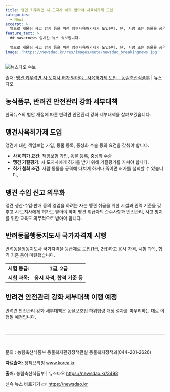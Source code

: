 ```yaml
---
title: 맹견 키우려면 시·도지사 허가 받아야 사육허가제 도입
categories:
  - News
excerpt: >
  앞으로 개물림 사고 방지 등을 위한 맹견사육허가제가 도입된다. 단, 사람 또는 동물을 공격해 다치게 하거나 …
feature_text: >
  ## navernews 실시간 뉴스 속보입니다.

  앞으로 개물림 사고 방지 등을 위한 맹견사육허가제가 도입된다. 단, 사람 또는 동물을 공격해 다치게 하거나 …
image: 'https://newsdao.kr/res/images/meta/newsdao_breakingnews.jpg'
---
```


![뉴스다오 속보](https://newsdao.kr/res/images/meta/newsdao_breakingnews.jpg)

<p>출처: <a href="https://newsdao.kr/3498" rel="dofollow">맹견 키우려면 시·도지사 허가 받아야…사육허가제 도입 - 농림축산식품부</a> | 뉴스다오</p>

<h2 data-ke-size="size26">농식품부, 반려견 안전관리 강화 세부대책</h2>
<p data-ke-size="size16">한국뉴스의 법안 개정에 따른 반려견 안전관리 강화 세부대책을 살펴보겠습니다.</p>

<h2><b>맹견사육허가제 도입</b></h2>
<p data-ke-size="size16">맹견에 대한 책임보험 가입, 동물 등록, 중성화 수술 등의 요건을 갖춰야 합니다.</p>
<ul>
  <li><b>사육 허가 요건:</b> 책임보험 가입, 동물 등록, 중성화 수술</li>
  <li><b>맹견 기질평가:</b> 시·도지사에게 허가를 받기 위해 기질평가를 거쳐야 합니다.</li>
  <li><b>허가 철회 조건:</b> 사람·동물을 공격해 다치게 하거나 죽이면 허가를 철회할 수 있습니다.</li>
</ul>

<h2><b>맹견 수입 신고 의무화</b></h2>
<p data-ke-size="size16">맹견 생산·수입·판매 등의 영업을 하려는 자는 맹견 취급을 위한 시설과 인력 기준을 갖추고 시·도지사에게 허가도 받아야 하며 맹견 취급자의 준수사항과 안전관리, 사고 방지를 위한 교육도 의무적으로 받아야 합니다.</p>

<h2><b>반려동물행동지도사 국가자격제 시행</b></h2>
<p data-ke-size="size16">반려동물행동지도사 국가자격을 등급제로 도입(1급, 2급)하고 응시 자격, 시험 과목, 합격 기준 등이 마련됐습니다.</p>
<table>
  <tr>
    <td style="text-align: center; height: 17px;"><b>시험 등급:</b></td>
    <td style="text-align: center; height: 17px;"><b>1급, 2급</b></td>
  </tr>
  <tr>
    <td style="text-align: center; height: 17px;"><b>시험 과목:</b></td>
    <td style="text-align: center; height: 17px;"><b>응시 자격, 합격 기준 등</b></td>
  </tr>
</table>

<h2 data-ke-size="size26">반려견 안전관리 강화 세부대책 이행 예정</h2>
<p data-ke-size="size16">반려견 안전관리 강화 세부대책은 동물보호법 하위법령 개정 절차를 마무리하는 대로 이행될 예정입니다.</p>

<p data-ke-size="size16">&nbsp;</p>
<hr>
<p data-ke-size="size16">&nbsp;</p>

<p data-ke-size="size16">문의 : 농림축산식품부 동물복지환경정책관실 동물복지정책과(044-201-2626)</p>
<p data-ke-size="size16"><b>자료출처:</b> 정책브리핑 <a href="https://www.korea.kr">www.korea.kr</a></p>
<p data-ke-size="size16"><b>출처:</b> 농림축산식품부 | 뉴스다오 <a href="https://newsdao.kr/3498">https://newsdao.kr/3498</a></p> 

신속 뉴스 바로가기 👉 <a href="https://newsdao.kr" rel="dofollow">https://newsdao.kr</a>


